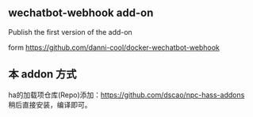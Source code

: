 ## wechatbot-webhook add-on 

Publish the first version of the add-on

form https://github.com/danni-cool/docker-wechatbot-webhook

## 本 addon 方式
ha的加载项仓库(Repo)添加：https://github.com/dscao/npc-hass-addons \
稍后直接安装，编译即可。
